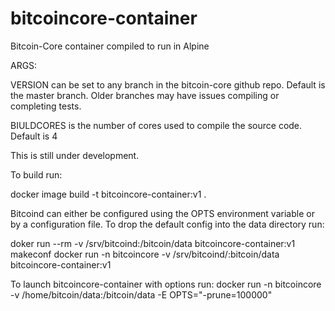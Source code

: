 # bitcoincore-container
Bitcoin-Core container compiled to run in Alpine

ARGS:

VERSION can be set to any branch in the bitcoin-core github repo. Default is the master branch.
Older branches may have issues compiling or completing tests.

BIULDCORES is the number of cores used to compile the source code. Default is 4

This is still under development.

To build run:

docker image build -t bitcoincore-container:v1 .

Bitcoind can either be configured using the OPTS environment variable or by a configuration file.
To drop the default config into the data directory run:

doker run --rm -v /srv/bitcoind:/bitcoin/data bitcoincore-container:v1 makeconf
docker run -n bitcoincore -v /srv/bitcoind/:bitcoin/data bitcoincore-container:v1

To launch bitcoincore-container with options run:
docker run -n bitcoincore -v /home/bitcoin/data:/bitcoin/data -E OPTS="-prune=100000"
